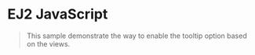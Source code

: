 # EJ2 JavaScript

> This sample demonstrate the way to enable the tooltip option based on the views.
